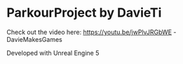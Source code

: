 # ParkourProject by DavieTi
Check out the video here: https://youtu.be/jwPlvJRGbWE
-DavieMakesGames

Developed with Unreal Engine 5
